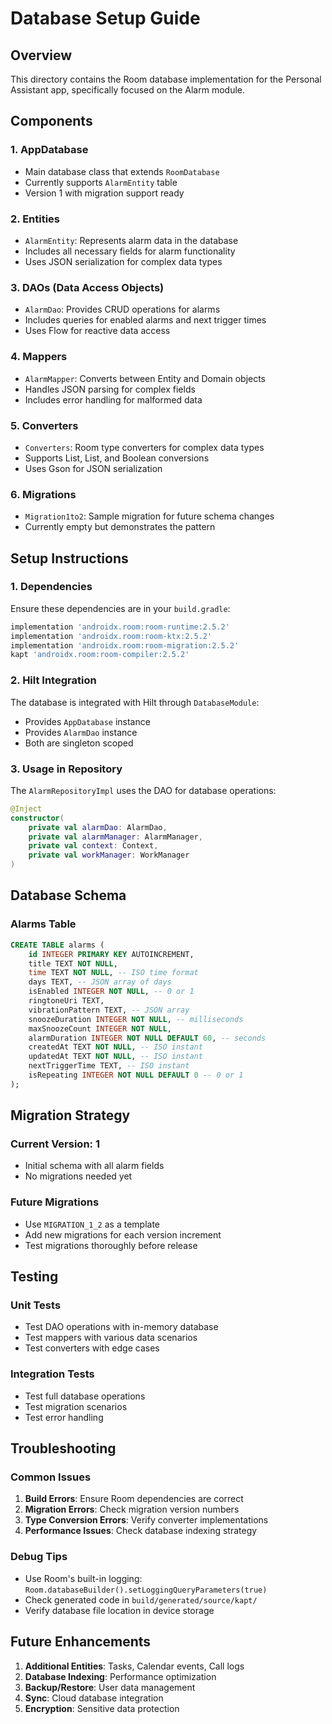 # Database Setup Guide

## Overview
This directory contains the Room database implementation for the Personal Assistant app, specifically focused on the Alarm module.

## Components

### 1. AppDatabase
- Main database class that extends `RoomDatabase`
- Currently supports `AlarmEntity` table
- Version 1 with migration support ready

### 2. Entities
- `AlarmEntity`: Represents alarm data in the database
- Includes all necessary fields for alarm functionality
- Uses JSON serialization for complex data types

### 3. DAOs (Data Access Objects)
- `AlarmDao`: Provides CRUD operations for alarms
- Includes queries for enabled alarms and next trigger times
- Uses Flow for reactive data access

### 4. Mappers
- `AlarmMapper`: Converts between Entity and Domain objects
- Handles JSON parsing for complex fields
- Includes error handling for malformed data

### 5. Converters
- `Converters`: Room type converters for complex data types
- Supports List<String>, List<Int>, and Boolean conversions
- Uses Gson for JSON serialization

### 6. Migrations
- `Migration1to2`: Sample migration for future schema changes
- Currently empty but demonstrates the pattern

## Setup Instructions

### 1. Dependencies
Ensure these dependencies are in your `build.gradle`:
```gradle
implementation 'androidx.room:room-runtime:2.5.2'
implementation 'androidx.room:room-ktx:2.5.2'
implementation 'androidx.room:room-migration:2.5.2'
kapt 'androidx.room:room-compiler:2.5.2'
```

### 2. Hilt Integration
The database is integrated with Hilt through `DatabaseModule`:
- Provides `AppDatabase` instance
- Provides `AlarmDao` instance
- Both are singleton scoped

### 3. Usage in Repository
The `AlarmRepositoryImpl` uses the DAO for database operations:
```kotlin
@Inject
constructor(
    private val alarmDao: AlarmDao,
    private val alarmManager: AlarmManager,
    private val context: Context,
    private val workManager: WorkManager
)
```

## Database Schema

### Alarms Table
```sql
CREATE TABLE alarms (
    id INTEGER PRIMARY KEY AUTOINCREMENT,
    title TEXT NOT NULL,
    time TEXT NOT NULL, -- ISO time format
    days TEXT, -- JSON array of days
    isEnabled INTEGER NOT NULL, -- 0 or 1
    ringtoneUri TEXT,
    vibrationPattern TEXT, -- JSON array
    snoozeDuration INTEGER NOT NULL, -- milliseconds
    maxSnoozeCount INTEGER NOT NULL,
    alarmDuration INTEGER NOT NULL DEFAULT 60, -- seconds
    createdAt TEXT NOT NULL, -- ISO instant
    updatedAt TEXT NOT NULL, -- ISO instant
    nextTriggerTime TEXT, -- ISO instant
    isRepeating INTEGER NOT NULL DEFAULT 0 -- 0 or 1
);
```

## Migration Strategy

### Current Version: 1
- Initial schema with all alarm fields
- No migrations needed yet

### Future Migrations
- Use `MIGRATION_1_2` as a template
- Add new migrations for each version increment
- Test migrations thoroughly before release

## Testing

### Unit Tests
- Test DAO operations with in-memory database
- Test mappers with various data scenarios
- Test converters with edge cases

### Integration Tests
- Test full database operations
- Test migration scenarios
- Test error handling

## Troubleshooting

### Common Issues
1. **Build Errors**: Ensure Room dependencies are correct
2. **Migration Errors**: Check migration version numbers
3. **Type Conversion Errors**: Verify converter implementations
4. **Performance Issues**: Check database indexing strategy

### Debug Tips
- Use Room's built-in logging: `Room.databaseBuilder().setLoggingQueryParameters(true)`
- Check generated code in `build/generated/source/kapt/`
- Verify database file location in device storage

## Future Enhancements

1. **Additional Entities**: Tasks, Calendar events, Call logs
2. **Database Indexing**: Performance optimization
3. **Backup/Restore**: User data management
4. **Sync**: Cloud database integration
5. **Encryption**: Sensitive data protection
